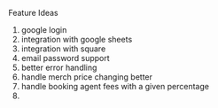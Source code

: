 Feature Ideas
1. google login
2. integration with google sheets
3. integration with square
4. email password support
5. better error handling
6. handle merch price changing better
7. handle booking agent fees with a given percentage
8.
